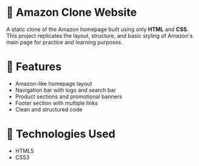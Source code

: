 # 🛒 Amazon Clone Website

A static clone of the Amazon homepage built using only **HTML** and **CSS**. This project replicates the layout, structure, and basic styling of Amazon's main page for practice and learning purposes.

# 🚀 Features

- Amazon-like homepage layout
- Navigation bar with logo and search bar
- Product sections and promotional banners
- Footer section with multiple links
- Clean and structured code

# 📁 Technologies Used

- HTML5
- CSS3

